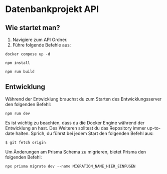 # Datenbankprojekt API

## Wie startet man? 

1. Navigiere zum API Ordner.
2. Führe folgende Befehle aus:
```shell
docker compose up -d
```
```shell
npm install
```
```shell
npm run build
```

## Entwicklung
Während der Entwicklung brauchst du zum Starten des Entwicklungsserver den folgenden Befehl:
```shell
npm run dev
```
Es ist wichtig zu beachten, dass du die Docker Engine während der Entwicklung an hast. Des Weiteren solltest du das Repository immer up-to-date halten. Sprich, du führst bei jedem Start den folgenden Befehl aus:
```
$ git fetch origin
```
Um Änderungen am Prisma Schema zu migrieren, bietet Prisma den folgenden Befehl:
```shell
npx prisma migrate dev --name MIGRATION_NAME_HIER_EINFÜGEN
```